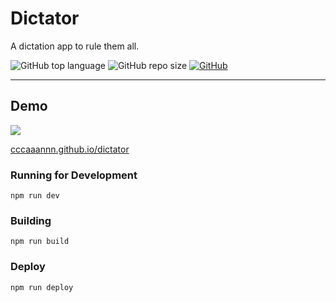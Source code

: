 # Dictator

A dictation app to rule them all.

![GitHub top language](https://img.shields.io/github/languages/top/cccaaannn/dictator?color=blue) ![GitHub repo size](https://img.shields.io/github/repo-size/cccaaannn/dictator?color=orange) [![GitHub](https://img.shields.io/github/license/cccaaannn/dictator?color=green)](https://github.com/cccaaannn/dictator/blob/master/LICENSE)

---

## Demo
![](https://raw.githubusercontent.com/cccaaannn/dictator/master/public/favicon.ico)

[cccaaannn.github.io/dictator](https://cccaaannn.github.io/dictator/)


### Running for Development
```shell
npm run dev
```

### Building
```shell
npm run build
```

### Deploy
```shell
npm run deploy
```
